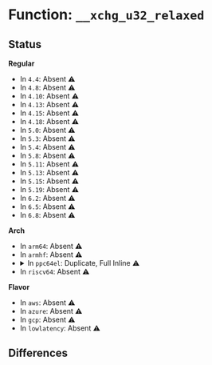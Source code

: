 # Function: <code>__xchg_u32_relaxed</code>

## Status
<b>Regular</b>
<ul>
<li>
In <code>4.4</code>: Absent ⚠️
</li>
<li>
In <code>4.8</code>: Absent ⚠️
</li>
<li>
In <code>4.10</code>: Absent ⚠️
</li>
<li>
In <code>4.13</code>: Absent ⚠️
</li>
<li>
In <code>4.15</code>: Absent ⚠️
</li>
<li>
In <code>4.18</code>: Absent ⚠️
</li>
<li>
In <code>5.0</code>: Absent ⚠️
</li>
<li>
In <code>5.3</code>: Absent ⚠️
</li>
<li>
In <code>5.4</code>: Absent ⚠️
</li>
<li>
In <code>5.8</code>: Absent ⚠️
</li>
<li>
In <code>5.11</code>: Absent ⚠️
</li>
<li>
In <code>5.13</code>: Absent ⚠️
</li>
<li>
In <code>5.15</code>: Absent ⚠️
</li>
<li>
In <code>5.19</code>: Absent ⚠️
</li>
<li>
In <code>6.2</code>: Absent ⚠️
</li>
<li>
In <code>6.5</code>: Absent ⚠️
</li>
<li>
In <code>6.8</code>: Absent ⚠️
</li>
</ul>
<b>Arch</b>
<ul>
<li>
In <code>arm64</code>: Absent ⚠️
</li>
<li>
In <code>armhf</code>: Absent ⚠️
</li>
<li>
<details>
<summary>In <code>ppc64el</code>: Duplicate, Full Inline ⚠️</summary>

**Collision:** Static Duplication

**Inline:** Full

**Transformation:** False

**Instances:**

```
In arch/powerpc/kernel/smp.c (0)
Location: arch/powerpc/include/asm/cmpxchg.h:106
Inline: True
```
```
In arch/powerpc/sysdev/xive/common.c (c0000000000bd18c)
Location: arch/powerpc/include/asm/cmpxchg.h:106
Inline: True
Inline callers:
  - arch/powerpc/sysdev/xive/common.c:xive_scan_interrupts
```
```
In arch/powerpc/platforms/powernv/pci-ioda-tce.c (0)
Location: arch/powerpc/include/asm/cmpxchg.h:106
Inline: True
```
```
In arch/powerpc/kvm/book3s_hv_rm_xive.c (c00000000012437c)
Location: arch/powerpc/include/asm/cmpxchg.h:106
Inline: True
Inline callers:
  - arch/powerpc/kvm/book3s_hv_rm_xive.c:xive_rm_scan_interrupts
```
```
In kernel/panic.c (c00000000013be44)
Location: arch/powerpc/include/asm/cmpxchg.h:106
Inline: True
```
```
In kernel/exit.c (0)
Location: arch/powerpc/include/asm/cmpxchg.h:106
Inline: True
```
```
In kernel/sysctl.c (0)
Location: arch/powerpc/include/asm/cmpxchg.h:106
Inline: True
```
```
In kernel/sys.c (c00000000015b96c)
Location: arch/powerpc/include/asm/cmpxchg.h:106
Inline: True
Inline callers:
  - kernel/sys.c:__se_sys_umask
```
```
In kernel/umh.c (0)
Location: arch/powerpc/include/asm/cmpxchg.h:106
Inline: True
```
```
In kernel/kthread.c (0)
Location: arch/powerpc/include/asm/cmpxchg.h:106
Inline: True
```
```
In kernel/smpboot.c (c000000000179164)
Location: arch/powerpc/include/asm/cmpxchg.h:106
Inline: True
Inline callers:
  - kernel/smpboot.c:cpu_set_state_online
```
```
In kernel/sched/core.c (0)
Location: arch/powerpc/include/asm/cmpxchg.h:106
Inline: True
```
```
In kernel/sched/loadavg.c (0)
Location: arch/powerpc/include/asm/cmpxchg.h:106
Inline: True
```
```
In kernel/sched/fair.c (c000000000193350)
Location: arch/powerpc/include/asm/cmpxchg.h:106
Inline: True
Inline callers:
  - kernel/sched/fair.c:task_numa_find_cpu
```
```
In kernel/locking/osq_lock.c (c0000000001c2274)
Location: arch/powerpc/include/asm/cmpxchg.h:106
Inline: True
Inline callers:
  - kernel/locking/osq_lock.c:osq_lock
```
```
In kernel/printk/printk_safe.c (c0000000001d0484)
Location: arch/powerpc/include/asm/cmpxchg.h:106
Inline: True
Inline callers:
  - kernel/printk/printk_safe.c:__printk_safe_flush
```
```
In kernel/rcu/tree.c (c0000000001ec3e0)
Location: arch/powerpc/include/asm/cmpxchg.h:106
Inline: True
Inline callers:
  - kernel/rcu/tree.c:rcu_sched_clock_irq
  - kernel/rcu/tree.c:rcu_sched_clock_irq
```
```
In kernel/dma.c (c000000000222974)
Location: arch/powerpc/include/asm/cmpxchg.h:106
Inline: True
Inline callers:
  - kernel/dma.c:free_dma
  - kernel/dma.c:request_dma
```
```
In kernel/smp.c (0)
Location: arch/powerpc/include/asm/cmpxchg.h:106
Inline: True
```
```
In kernel/module.c (0)
Location: arch/powerpc/include/asm/cmpxchg.h:106
Inline: True
```
```
In kernel/acct.c (0)
Location: arch/powerpc/include/asm/cmpxchg.h:106
Inline: True
```
```
In kernel/kexec.c (0)
Location: arch/powerpc/include/asm/cmpxchg.h:106
Inline: True
```
```
In kernel/kexec_file.c (0)
Location: arch/powerpc/include/asm/cmpxchg.h:106
Inline: True
```
```
In kernel/audit.c (c00000000025d330)
Location: arch/powerpc/include/asm/cmpxchg.h:106
Inline: True
Inline callers:
  - kernel/audit.c:audit_receive_msg
  - kernel/audit.c:audit_receive_msg
```
```
In kernel/debug/debug_core.c (c000000000271f80)
Location: arch/powerpc/include/asm/cmpxchg.h:106
Inline: True
Inline callers:
  - kernel/debug/debug_core.c:kgdb_cpu_enter
  - kernel/debug/debug_core.c:kgdb_cpu_enter
```
```
In kernel/hung_task.c (c0000000002832f4)
Location: arch/powerpc/include/asm/cmpxchg.h:106
Inline: True
Inline callers:
  - kernel/hung_task.c:watchdog
```
```
In kernel/trace/blktrace.c (0)
Location: arch/powerpc/include/asm/cmpxchg.h:106
Inline: True
```
```
In kernel/irq_work.c (0)
Location: arch/powerpc/include/asm/cmpxchg.h:106
Inline: True
```
```
In kernel/bpf/helpers.c (c00000000031ef88)
Location: arch/powerpc/include/asm/cmpxchg.h:106
Inline: True
Inline callers:
  - kernel/bpf/helpers.c:copy_map_value_locked
  - kernel/bpf/helpers.c:bpf_spin_lock
```
```
In kernel/bpf/arraymap.c (0)
Location: arch/powerpc/include/asm/cmpxchg.h:106
Inline: True
```
```
In kernel/bpf/local_storage.c (0)
Location: arch/powerpc/include/asm/cmpxchg.h:106
Inline: True
```
```
In kernel/bpf/devmap.c (0)
Location: arch/powerpc/include/asm/cmpxchg.h:106
Inline: True
```
```
In kernel/bpf/cpumap.c (0)
Location: arch/powerpc/include/asm/cmpxchg.h:106
Inline: True
```
```
In kernel/bpf/xskmap.c (0)
Location: arch/powerpc/include/asm/cmpxchg.h:106
Inline: True
```
```
In kernel/bpf/stackmap.c (0)
Location: arch/powerpc/include/asm/cmpxchg.h:106
Inline: True
```
```
In kernel/events/core.c (c00000000033e438)
Location: arch/powerpc/include/asm/cmpxchg.h:106
Inline: True
Inline callers:
  - kernel/events/core.c:perf_poll
```
```
In mm/vmscan.c (0)
Location: arch/powerpc/include/asm/cmpxchg.h:106
Inline: True
```
```
In mm/vmalloc.c (0)
Location: arch/powerpc/include/asm/cmpxchg.h:106
Inline: True
```
```
In mm/swap_state.c (c0000000003f76dc)
Location: arch/powerpc/include/asm/cmpxchg.h:106
Inline: True
Inline callers:
  - mm/swap_state.c:swap_cluster_readahead
```
```
In mm/hugetlb.c (0)
Location: arch/powerpc/include/asm/cmpxchg.h:106
Inline: True
```
```
In mm/huge_memory.c (0)
Location: arch/powerpc/include/asm/cmpxchg.h:106
Inline: True
```
```
In mm/page_counter.c (0)
Location: arch/powerpc/include/asm/cmpxchg.h:106
Inline: True
```
```
In mm/memcontrol.c (0)
Location: arch/powerpc/include/asm/cmpxchg.h:106
Inline: True
```
```
In fs/file_table.c (0)
Location: arch/powerpc/include/asm/cmpxchg.h:106
Inline: True
```
```
In fs/file.c (0)
Location: arch/powerpc/include/asm/cmpxchg.h:106
Inline: True
```
```
In fs/namespace.c (c0000000004b2e08)
Location: arch/powerpc/include/asm/cmpxchg.h:106
Inline: True
Inline callers:
  - fs/namespace.c:mark_mounts_for_expiry
  - fs/namespace.c:ksys_umount
```
```
In fs/eventpoll.c (0)
Location: arch/powerpc/include/asm/cmpxchg.h:106
Inline: True
```
```
In fs/aio.c (c000000000502a10)
Location: arch/powerpc/include/asm/cmpxchg.h:106
Inline: True
Inline callers:
  - fs/aio.c:kill_ioctx
```
```
In fs/posix_acl.c (0)
Location: arch/powerpc/include/asm/cmpxchg.h:106
Inline: True
```
```
In fs/proc/kcore.c (c000000000565098)
Location: arch/powerpc/include/asm/cmpxchg.h:106
Inline: True
Inline callers:
  - fs/proc/kcore.c:kcore_update_ram
```
```
In fs/ext4/page-io.c (0)
Location: arch/powerpc/include/asm/cmpxchg.h:106
Inline: True
```
```
In lib/debug_locks.c (c0000000007cbdd4)
Location: arch/powerpc/include/asm/cmpxchg.h:106
Inline: True
```
```
In lib/generic-radix-tree.c (0)
Location: arch/powerpc/include/asm/cmpxchg.h:106
Inline: True
```
```
In lib/sbitmap.c (0)
Location: arch/powerpc/include/asm/cmpxchg.h:106
Inline: True
```
```
In drivers/tty/tty_buffer.c (c0000000008fcbe0)
Location: arch/powerpc/include/asm/cmpxchg.h:106
Inline: True
Inline callers:
  - drivers/tty/tty_buffer.c:tty_buffer_free_all
```
```
In drivers/tty/tty_audit.c (0)
Location: arch/powerpc/include/asm/cmpxchg.h:106
Inline: True
```
```
In drivers/tty/vt/vt.c (c000000000917d90)
Location: arch/powerpc/include/asm/cmpxchg.h:106
Inline: True
Inline callers:
  - drivers/tty/vt/vt.c:tioclinux
```
```
In drivers/tty/serial/8250/8250_port.c (c00000000092e048)
Location: arch/powerpc/include/asm/cmpxchg.h:106
Inline: True
```
```
In net/socket.c (c000000000c7877c)
Location: arch/powerpc/include/asm/cmpxchg.h:106
Inline: True
Inline callers:
  - net/socket.c:do_recvmmsg
```
```
In net/core/sock.c (c000000000c81e24)
Location: arch/powerpc/include/asm/cmpxchg.h:106
Inline: True
Inline callers:
  - net/core/sock.c:sock_alloc_send_pskb
  - net/core/sock.c:sock_getsockopt
  - net/core/sock.c:sock_getsockopt
```
```
In net/core/datagram.c (c000000000c95f5c)
Location: arch/powerpc/include/asm/cmpxchg.h:106
Inline: True
Inline callers:
  - net/core/datagram.c:__skb_try_recv_datagram
  - net/core/datagram.c:__skb_wait_for_more_packets
```
```
In net/core/stream.c (c000000000c961ec)
Location: arch/powerpc/include/asm/cmpxchg.h:106
Inline: True
Inline callers:
  - net/core/stream.c:sk_stream_error
  - net/core/stream.c:sk_stream_wait_connect
```
```
In net/core/gen_estimator.c (0)
Location: arch/powerpc/include/asm/cmpxchg.h:106
Inline: True
```
```
In net/core/net_namespace.c (0)
Location: arch/powerpc/include/asm/cmpxchg.h:106
Inline: True
```
```
In net/core/dev.c (c000000000ca3fe0)
Location: arch/powerpc/include/asm/cmpxchg.h:106
Inline: True
Inline callers:
  - net/core/dev.c:netstamp_clear
```
```
In net/core/filter.c (0)
Location: arch/powerpc/include/asm/cmpxchg.h:106
Inline: True
```
```
In net/core/skmsg.c (0)
Location: arch/powerpc/include/asm/cmpxchg.h:106
Inline: True
```
```
In net/core/sock_map.c (0)
Location: arch/powerpc/include/asm/cmpxchg.h:106
Inline: True
```
```
In net/sched/act_api.c (0)
Location: arch/powerpc/include/asm/cmpxchg.h:106
Inline: True
```
```
In net/netfilter/nf_log.c (0)
Location: arch/powerpc/include/asm/cmpxchg.h:106
Inline: True
```
```
In net/ipv4/route.c (0)
Location: arch/powerpc/include/asm/cmpxchg.h:106
Inline: True
```
```
In net/ipv4/ip_sockglue.c (0)
Location: arch/powerpc/include/asm/cmpxchg.h:106
Inline: True
```
```
In net/ipv4/inet_connection_sock.c (0)
Location: arch/powerpc/include/asm/cmpxchg.h:106
Inline: True
```
```
In net/ipv4/tcp.c (c000000000d785a8)
Location: arch/powerpc/include/asm/cmpxchg.h:106
Inline: True
Inline callers:
  - net/ipv4/tcp.c:tcp_recvmsg
  - net/ipv4/tcp.c:tcp_splice_read
```
```
In net/ipv4/tcp_input.c (c000000000d7ee0c)
Location: arch/powerpc/include/asm/cmpxchg.h:106
Inline: True
Inline callers:
  - net/ipv4/tcp_input.c:tcp_syn_flood_action
```
```
In net/ipv4/tcp_cong.c (0)
Location: arch/powerpc/include/asm/cmpxchg.h:106
Inline: True
```
```
In net/ipv4/datagram.c (0)
Location: arch/powerpc/include/asm/cmpxchg.h:106
Inline: True
```
```
In net/ipv4/raw.c (0)
Location: arch/powerpc/include/asm/cmpxchg.h:106
Inline: True
```
```
In net/ipv4/udp.c (c000000000dab604)
Location: arch/powerpc/include/asm/cmpxchg.h:106
Inline: True
Inline callers:
  - net/ipv4/udp.c:__skb_recv_udp
```
```
In net/ipv4/af_inet.c (c000000000dbfd98)
Location: arch/powerpc/include/asm/cmpxchg.h:106
Inline: True
Inline callers:
  - net/ipv4/af_inet.c:__inet_stream_connect
```
```
In net/ipv4/ping.c (0)
Location: arch/powerpc/include/asm/cmpxchg.h:106
Inline: True
```
```
In net/ipv4/cipso_ipv4.c (0)
Location: arch/powerpc/include/asm/cmpxchg.h:106
Inline: True
```
```
In net/unix/af_unix.c (c000000000e18bb0)
Location: arch/powerpc/include/asm/cmpxchg.h:106
Inline: True
Inline callers:
  - net/unix/af_unix.c:unix_stream_read_generic
  - net/unix/af_unix.c:unix_seqpacket_sendmsg
```
```
In net/ipv6/af_inet6.c (0)
Location: arch/powerpc/include/asm/cmpxchg.h:106
Inline: True
```
```
In net/ipv6/route.c (0)
Location: arch/powerpc/include/asm/cmpxchg.h:106
Inline: True
```
```
In net/ipv6/ip6_fib.c (0)
Location: arch/powerpc/include/asm/cmpxchg.h:106
Inline: True
```
```
In net/ipv6/ipv6_sockglue.c (0)
Location: arch/powerpc/include/asm/cmpxchg.h:106
Inline: True
```
```
In net/ipv6/tcp_ipv6.c (0)
Location: arch/powerpc/include/asm/cmpxchg.h:106
Inline: True
```
```
In net/ipv6/datagram.c (0)
Location: arch/powerpc/include/asm/cmpxchg.h:106
Inline: True
```
```
In net/ipv6/calipso.c (0)
Location: arch/powerpc/include/asm/cmpxchg.h:106
Inline: True
```
```
In net/packet/af_packet.c (c000000000e962d4)
Location: arch/powerpc/include/asm/cmpxchg.h:106
Inline: True
Inline callers:
  - net/packet/af_packet.c:packet_getsockopt
```
```
In net/netlabel/netlabel_calipso.c (0)
Location: arch/powerpc/include/asm/cmpxchg.h:106
Inline: True
```
</details>
</li>
<li>
In <code>riscv64</code>: Absent ⚠️
</li>
</ul>
<b>Flavor</b>
<ul>
<li>
In <code>aws</code>: Absent ⚠️
</li>
<li>
In <code>azure</code>: Absent ⚠️
</li>
<li>
In <code>gcp</code>: Absent ⚠️
</li>
<li>
In <code>lowlatency</code>: Absent ⚠️
</li>
</ul>

## Differences
